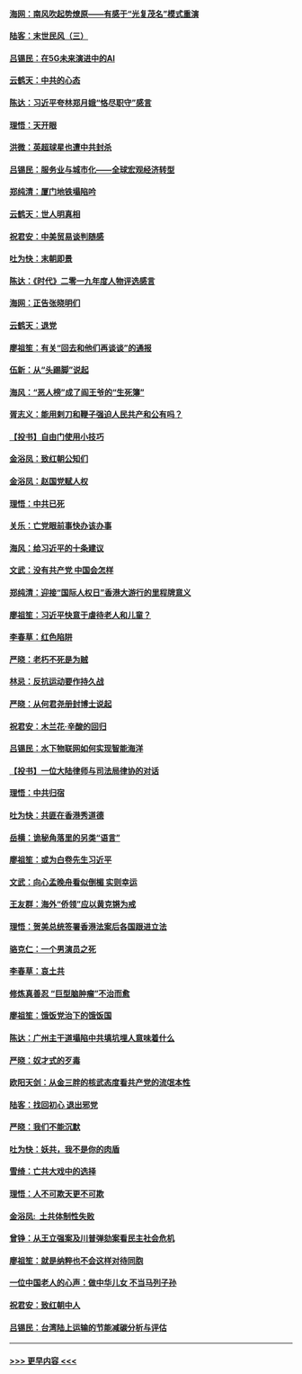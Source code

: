 #### [海网：南风吹起势燎原——有感于“光复茂名”模式重演](../pages/nsc993/n11732308.md?t=12200431) 
#### [陆客：末世民风（三）](../pages/nsc993/n11732211.md?t=12200431) 
#### [吕锡民：在5G未来演进中的AI](../pages/nsc993/n11730010.md?t=12200431) 
#### [云鹤天：中共的心态](../pages/nsc993/n11729906.md?t=12200431) 
#### [陈达：习近平夸林郑月娥“恪尽职守”感言](../pages/nsc993/n11729881.md?t=12200431) 
#### [理悟：天开眼](../pages/nsc993/n11729699.md?t=12200431) 
#### [洪微：英超球星也遭中共封杀](../pages/nsc993/n11727243.md?t=12200431) 
#### [吕锡民：服务业与城市化——全球宏观经济转型](../pages/nsc993/n11725845.md?t=12200431) 
#### [郑纯清：厦门地铁塌陷吟](../pages/nsc993/n11725813.md?t=12200431) 
#### [云鹤天：世人明真相](../pages/nsc993/n11725621.md?t=12200431) 
#### [祝君安：中美贸易谈判随感](../pages/nsc993/n11725609.md?t=12200431) 
#### [吐为快：末朝即景](../pages/nsc993/n11723365.md?t=12200431) 
#### [陈达：《时代》二零一九年度人物评选感言](../pages/nsc993/n11723337.md?t=12200431) 
#### [海网：正告张晓明们](../pages/nsc993/n11723228.md?t=12200431) 
#### [云鹤天：退党](../pages/nsc993/n11723056.md?t=12200431) 
#### [廖祖笙：有关“回去和他们再谈谈”的通报](../pages/nsc993/n11722442.md?t=12200431) 
#### [伍新：从“头踢脚”说起](../pages/nsc993/n11722429.md?t=12200431) 
#### [海风：“恶人榜”成了阎王爷的“生死簿”](../pages/nsc993/n11722272.md?t=12200431) 
#### [胥志义：能用剌刀和鞭子强迫人民共产和公有吗？](../pages/nsc993/n11720569.md?t=12200431) 
#### [【投书】自由门使用小技巧](../pages/nsc993/n11720180.md?t=12200431) 
#### [金浴凤：致红朝公知们](../pages/nsc993/n11720563.md?t=12200431) 
#### [金浴凤：赵国党赋人权](../pages/nsc993/n11720533.md?t=12200431) 
#### [理悟：中共已死](../pages/nsc993/n11720233.md?t=12200431) 
#### [关乐：亡党眼前事快办该办事](../pages/nsc993/n11719160.md?t=12200431) 
#### [海风：给习近平的十条建议](../pages/nsc993/n11717616.md?t=12200431) 
#### [文武：没有共产党 中国会怎样](../pages/nsc993/n11717584.md?t=12200431) 
#### [郑纯清：迎接“国际人权日”香港大游行的里程牌意义](../pages/nsc993/n11717417.md?t=12200431) 
#### [廖祖笙：习近平快意于虐待老人和儿童？](../pages/nsc993/n11715313.md?t=12200431) 
#### [李春草：红色陷阱](../pages/nsc993/n11715029.md?t=12200431) 
#### [严晓：老朽不死是为贼](../pages/nsc993/n11712910.md?t=12200431) 
#### [林忌：反抗运动要作持久战](../pages/nsc993/n11712623.md?t=12200431) 
#### [严晓：从何君尧册封博士说起](../pages/nsc993/n11712465.md?t=12200431) 
#### [祝君安：木兰花·辛酸的回归](../pages/nsc993/n11712381.md?t=12200431) 
#### [吕锡民：水下物联网如何实现智能海洋](../pages/nsc993/n11711158.md?t=12200431) 
#### [【投书】一位大陆律师与司法局律协的对话](../pages/nsc993/n11709675.md?t=12200431) 
#### [理悟：中共归宿](../pages/nsc993/n11710059.md?t=12200431) 
#### [吐为快：共匪在香港秀道德](../pages/nsc993/n11709979.md?t=12200431) 
#### [岳横：诡秘角落里的另类“语言”](../pages/nsc993/n11709792.md?t=12200431) 
#### [廖祖笙：或为白卷先生习近平](../pages/nsc993/n11708330.md?t=12200431) 
#### [文武：向心孟晚舟看似倒楣 实则幸运](../pages/nsc993/n11708236.md?t=12200431) 
#### [王友群：海外“侨领”应以黄克锵为戒](../pages/nsc993/n11706176.md?t=12200431) 
#### [理悟：贺美总统签署香港法案后各国跟进立法](../pages/nsc993/n11706853.md?t=12200431) 
#### [骆克仁：一个男演员之死](../pages/nsc993/n11706677.md?t=12200431) 
#### [李春草：哀土共](../pages/nsc993/n11706255.md?t=12200431) 
#### [修炼真善忍 “巨型脑肿瘤”不治而愈](../pages/nsc993/n11705340.md?t=12200431) 
#### [廖祖笙：饿饭党治下的饿饭国](../pages/nsc993/n11705085.md?t=12200431) 
#### [陈达：广州主干道塌陷中共填坑埋人意味着什么](../pages/nsc993/n11705046.md?t=12200431) 
#### [严晓：奴才式的歹毒](../pages/nsc993/n11704826.md?t=12200431) 
#### [欧阳天剑：从金三胖的核武态度看共产党的流氓本性](../pages/nsc993/n11702238.md?t=12200431) 
#### [陆客：找回初心 退出邪党](../pages/nsc993/n11702213.md?t=12200431) 
#### [严晓：我们不能沉默](../pages/nsc993/n11702110.md?t=12200431) 
#### [吐为快：妖共，我不是你的肉盾](../pages/nsc993/n11701366.md?t=12200431) 
#### [雪绮：亡共大戏中的选择](../pages/nsc993/n11699922.md?t=12200431) 
#### [理悟：人不可欺天更不可欺](../pages/nsc993/n11699657.md?t=12200431) 
#### [金浴凤:  土共体制性失败](../pages/nsc993/n11699361.md?t=12200431) 
#### [曾铮：从王立强案及川普弹劾案看民主社会危机](../pages/nsc993/n11699318.md?t=12200431) 
#### [廖祖笙：就是纳粹也不会这样对待同胞](../pages/nsc993/n11697658.md?t=12200431) 
#### [一位中国老人的心声：做中华儿女 不当马列子孙](../pages/nsc993/n11697525.md?t=12200431) 
#### [祝君安：致红朝中人](../pages/nsc993/n11697518.md?t=12200431) 
#### [吕锡民：台湾陆上运输的节能减碳分析与评估](../pages/nsc993/n11694983.md?t=12200431) 

----
#### [ >>> 更早内容 <<< ](../indexes/nsc993-earlier.md)
